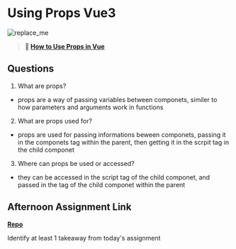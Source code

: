 # Using Props Vue3

![replace_me](https://codeworks.blob.core.windows.net/public/assets/img/illustrations/placeholder.svg)

> **📖 [How to Use Props in Vue](https://codeworksacademy.com/fs-student-guide/resources/wk6/02-Props)**

## Questions

1. What are props?
- props are a way of passing variables between componets, similer to how parameters and arguments work in functions
2. What are props used for?
- props are used for passing informations beween componets, passing it in the componets tag within the parent, then getting it in the scrpit tag in the child componet
3. Where can props be used or accessed?
- they can be accessed in the script tag of the child componet, and passed in the tag of the child componet within the parent
## Afternoon Assignment Link

**[Repo](https://github.com/Jacobzeme8/reGifted)**

Identify at least 1 takeaway from today's assignment
